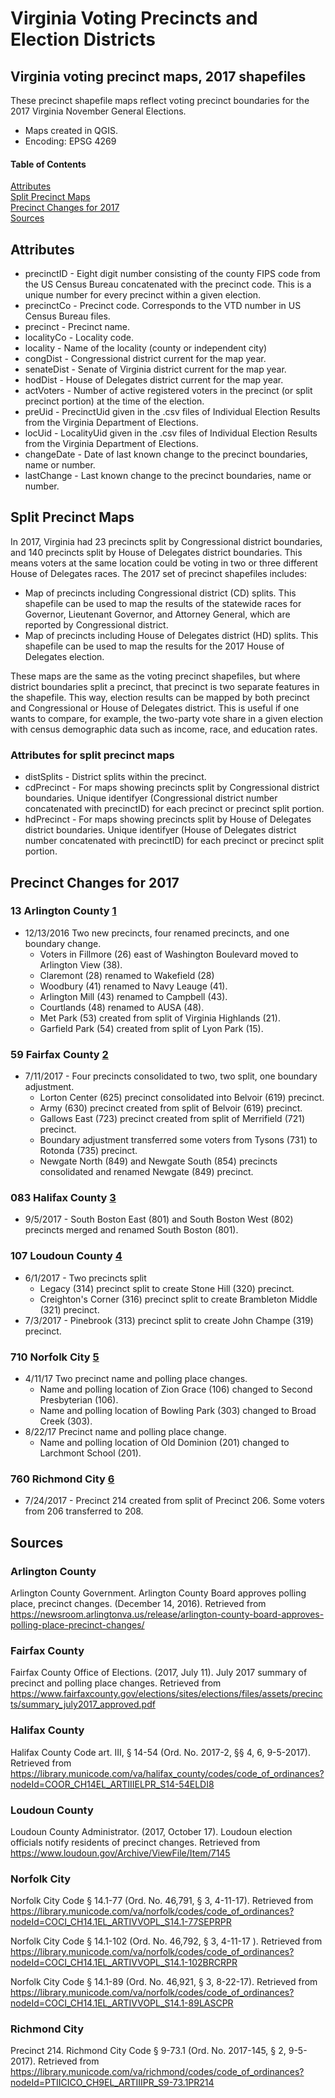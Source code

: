 # Virginia Voting Precincts and Election Districts
## Virginia voting precinct maps, 2017 shapefiles
These precinct shapefile maps reflect voting precinct boundaries for the 2017 Virginia November General Elections.
* Maps created in QGIS.
* Encoding: EPSG 4269
#### Table of Contents
[Attributes](#attributes)  
[Split Precinct Maps](#split-precinct-maps)  
[Precinct Changes for 2017](#precinct-changes-for-2017)  
[Sources](#sources)
<a name="attributes"/>
## Attributes
* precinctID - Eight digit number consisting of the county FIPS code from the US Census Bureau concatenated with the precinct code. This is a unique number for every precinct within a given election.
* precinctCo - Precinct code. Corresponds to the VTD number in US Census Bureau files.
* precinct - Precinct name.
* localityCo - Locality code.
* locality - Name of the locality (county or independent city)
* congDist - Congressional district current for the map year.
* senateDist - Senate of Virginia district current for the map year.
* hodDist - House of Delegates district current for the map year.
* actVoters - Number of active registered voters in the precinct (or split precinct portion) at the time of the election.
* preUid - PrecinctUid given in the .csv files of Individual Election Results from the Virginia Department of Elections.
* locUid - LocalityUid given in the .csv files of Individual Election Results from the Virginia Department of Elections.
* changeDate - Date of last known change to the precinct boundaries, name or number.
* lastChange - Last known change to the precinct boundaries, name or number.  
## Split Precinct Maps
In 2017, Virginia had 23 precincts split by Congressional district boundaries, and 140 precincts split by House of Delegates district boundaries.  This means voters at the same location could be voting in two or three different House of Delegates races.
The 2017 set of precinct shapefiles includes:
- Map of precincts including Congressional district (CD) splits. This shapefile can be used to map the results of the statewide races for Governor, Lieutenant Governor, and Attorney General, which are reported by Congressional district.
- Map of precincts including House of Delegates district (HD) splits. This shapefile can be used to map the results for the 2017 House of Delegates election.

These maps are the same as the voting precinct shapefiles, but where district boundaries split a precinct, that precinct is two separate features in the shapefile. This way, election results can be mapped by both precinct and Congressional or House of Delegates district. This is useful if one wants to compare, for example, the two-party vote share in a given  election with census demographic data such as income, race, and education rates.  
### Attributes for split precinct maps
* distSplits - District splits within the precinct.
* cdPrecinct - For maps showing precincts split by Congressional district boundaries. Unique identifyer (Congressional district number concatenated with precinctID) for each precinct or precinct split portion.  
* hdPrecinct - For maps showing precincts split by House of Delegates district boundaries. Unique identifyer (House of Delegates district number concatenated with precinctID) for each precinct or precinct split portion.  
## Precinct Changes for 2017
### 13 Arlington County [1](#arlington-county)
- 12/13/2016 Two new precincts, four renamed precincts, and one boundary change.
	- Voters in Fillmore (26) east of Washington Boulevard moved to Arlington View (38).
	- Claremont (28) renamed to Wakefield (28)
	- Woodbury (41) renamed to Navy Leauge (41).
	- Arlington Mill (43) renamed to Campbell (43).
	- Courtlands (48) renamed to AUSA (48).
	- Met Park (53) created from split of Virginia Highlands (21).
	- Garfield Park (54) created from split of Lyon Park (15).
### 59 Fairfax County [2](#fairfax-county)
- 7/11/2017 - Four precincts consolidated to two, two split, one boundary adjustment.
	- Lorton Center (625) precinct consolidated into Belvoir (619) precinct.
	- Army (630) precinct created from split of Belvoir (619) precinct.
	- Gallows East (723) precinct created from split of Merrifield (721) precinct.
	- Boundary adjustment transferred some voters from Tysons (731) to Rotonda (735) precinct.
	- Newgate North (849) and Newgate South (854) precincts consolidated and renamed Newgate (849) precinct.
### 083 Halifax County [3](#halifax-county)
- 9/5/2017 - South Boston East (801) and South Boston West (802) precincts merged and renamed South Boston (801).
### 107 Loudoun County [4](#loudoun-county)
- 6/1/2017 - Two precincts split
	- Legacy (314) precinct split to create Stone Hill (320) precinct.
	- Creighton's Corner (316) precinct split to create Brambleton Middle (321) precinct.
- 7/3/2017 - Pinebrook (313) precinct split to create John Champe (319) precinct.
### 710 Norfolk City [5](#norfolk-city)
- 4/11/17 Two precinct name and polling place changes.
	- Name and polling location of Zion Grace (106) changed to Second Presbyterian (106).
	- Name and polling location of Bowling Park (303) changed to Broad Creek (303).
- 8/22/17 Precinct name and polling place change.
	- Name and polling location of Old Dominion (201) changed to Larchmont School (201).
### 760 Richmond City [6](#richmond-city)
- 7/24/2017 - Precinct 214 created from split of Precinct 206. Some voters from 206 transferred to 208.
## Sources
### Arlington County
Arlington County Government. Arlington County Board approves polling place, precinct changes. (December 14, 2016). Retrieved from https://newsroom.arlingtonva.us/release/arlington-county-board-approves-polling-place-precinct-changes/
### Fairfax County
Fairfax County Office of Elections. (2017, July 11). July 2017 summary of precinct and polling place changes. Retrieved from https://www.fairfaxcounty.gov/elections/sites/elections/files/assets/precincts/summary_july2017_approved.pdf
### Halifax County
Halifax County Code art. III, § 14-54 (Ord. No. 2017-2, §§ 4, 6, 9-5-2017). Retrieved from https://library.municode.com/va/halifax_county/codes/code_of_ordinances?nodeId=COOR_CH14EL_ARTIIIELPR_S14-54ELDI8
### Loudoun County
Loudoun County Administrator. (2017, October 17). Loudoun election officials notify residents of precinct changes. Retrieved from https://www.loudoun.gov/Archive/ViewFile/Item/7145
### Norfolk City
Norfolk City Code § 14.1-77 (Ord. No. 46,791, § 3, 4-11-17). Retrieved from https://library.municode.com/va/norfolk/codes/code_of_ordinances?nodeId=COCI_CH14.1EL_ARTIVVOPL_S14.1-77SEPRPR

Norfolk City Code § 14.1-102 (Ord. No. 46,792, § 3, 4-11-17 ). Retrieved from https://library.municode.com/va/norfolk/codes/code_of_ordinances?nodeId=COCI_CH14.1EL_ARTIVVOPL_S14.1-102BRCRPR

Norfolk City Code § 14.1-89 (Ord. No. 46,921, § 3, 8-22-17). Retrieved from https://library.municode.com/va/norfolk/codes/code_of_ordinances?nodeId=COCI_CH14.1EL_ARTIVVOPL_S14.1-89LASCPR
### Richmond City
Precinct 214. Richmond City Code § 9-73.1 (Ord. No. 2017-145, § 2, 9-5-2017). Retrieved from https://library.municode.com/va/richmond/codes/code_of_ordinances?nodeId=PTIICICO_CH9EL_ARTIIIPR_S9-73.1PR214
